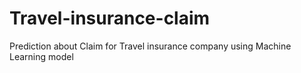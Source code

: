 # Travel-insurance-claim
Prediction about Claim for Travel insurance company using Machine Learning model

